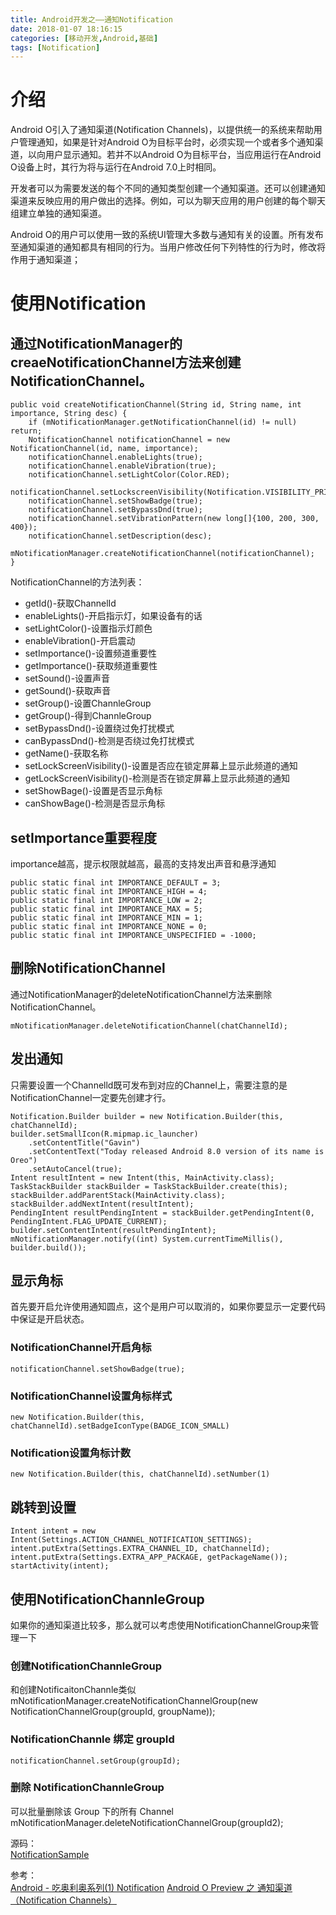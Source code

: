 ```yaml
---
title: Android开发之——通知Notification
date: 2018-01-07 18:16:15
categories: [移动开发,Android,基础]
tags: [Notification]
---
```

# 介绍
Android O引入了通知渠道(Notification Channels)，以提供统一的系统来帮助用户管理通知，如果是针对Android O为目标平台时，必须实现一个或者多个通知渠道，以向用户显示通知。若并不以Android O为目标平台，当应用运行在Android O设备上时，其行为将与运行在Android 7.0上时相同。  

开发者可以为需要发送的每个不同的通知类型创建一个通知渠道。还可以创建通知渠道来反映应用的用户做出的选择。例如，可以为聊天应用的用户创建的每个聊天组建立单独的通知渠道。  

Android O的用户可以使用一致的系统UI管理大多数与通知有关的设置。所有发布至通知渠道的通知都具有相同的行为。当用户修改任何下列特性的行为时，修改将作用于通知渠道；  
<!--more--> 

# 使用Notification  
## 通过NotificationManager的creaeNotificationChannel方法来创建NotificationChannel。  

	public void createNotificationChannel(String id, String name, int importance, String desc) {
        if (mNotificationManager.getNotificationChannel(id) != null) return;
        NotificationChannel notificationChannel = new NotificationChannel(id, name, importance);
        notificationChannel.enableLights(true);
        notificationChannel.enableVibration(true);
        notificationChannel.setLightColor(Color.RED);
        notificationChannel.setLockscreenVisibility(Notification.VISIBILITY_PRIVATE);
        notificationChannel.setShowBadge(true);
        notificationChannel.setBypassDnd(true);
        notificationChannel.setVibrationPattern(new long[]{100, 200, 300, 400});
        notificationChannel.setDescription(desc);
        mNotificationManager.createNotificationChannel(notificationChannel);
    }
NotificationChannel的方法列表：  

- getId()-获取ChannelId
- enableLights()-开启指示灯，如果设备有的话 
- setLightColor()-设置指示灯颜色
- enableVibration()-开启震动
- setImportance()-设置频道重要性
- getImportance()-获取频道重要性
- setSound()-设置声音
- getSound()-获取声音
- setGroup()-设置ChannleGroup
- getGroup()-得到ChannleGroup
- setBypassDnd()-设置绕过免打扰模式
- canBypassDnd()-检测是否绕过免打扰模式
- getName()-获取名称
- setLockScreenVisibility()-设置是否应在锁定屏幕上显示此频道的通知
- getLockScreenVisibility()-检测是否在锁定屏幕上显示此频道的通知
- setShowBage()-设置是否显示角标
- canShowBage()-检测是否显示角标

## setImportance重要程度 
importance越高，提示权限就越高，最高的支持发出声音和悬浮通知 

	public static final int IMPORTANCE_DEFAULT = 3;
	public static final int IMPORTANCE_HIGH = 4;
	public static final int IMPORTANCE_LOW = 2;
	public static final int IMPORTANCE_MAX = 5;
	public static final int IMPORTANCE_MIN = 1;
	public static final int IMPORTANCE_NONE = 0;
	public static final int IMPORTANCE_UNSPECIFIED = -1000;
## 删除NotificationChannel  
通过NotificationManager的deleteNotificationChannel方法来删除NotificationChannel。  

	mNotificationManager.deleteNotificationChannel(chatChannelId);
## 发出通知 
只需要设置一个Channelld既可发布到对应的Channel上，需要注意的是NotificationChannel一定要先创建才行。  

	Notification.Builder builder = new Notification.Builder(this, chatChannelId);
	builder.setSmallIcon(R.mipmap.ic_launcher)
        .setContentTitle("Gavin")
        .setContentText("Today released Android 8.0 version of its name is Oreo")
        .setAutoCancel(true);
	Intent resultIntent = new Intent(this, MainActivity.class);
	TaskStackBuilder stackBuilder = TaskStackBuilder.create(this);
	stackBuilder.addParentStack(MainActivity.class);
	stackBuilder.addNextIntent(resultIntent);
	PendingIntent resultPendingIntent = stackBuilder.getPendingIntent(0, PendingIntent.FLAG_UPDATE_CURRENT);
	builder.setContentIntent(resultPendingIntent);
	mNotificationManager.notify((int) System.currentTimeMillis(), builder.build());
## 显示角标 
首先要开启允许使用通知圆点，这个是用户可以取消的，如果你要显示一定要代码中保证是开启状态。  

### NotificationChannel开启角标 
	notificationChannel.setShowBadge(true);
### NotificationChannel设置角标样式
	new Notification.Builder(this, chatChannelId).setBadgeIconType(BADGE_ICON_SMALL)
### Notification设置角标计数
	new Notification.Builder(this, chatChannelId).setNumber(1)
## 跳转到设置
	Intent intent = new Intent(Settings.ACTION_CHANNEL_NOTIFICATION_SETTINGS);
	intent.putExtra(Settings.EXTRA_CHANNEL_ID, chatChannelId);
	intent.putExtra(Settings.EXTRA_APP_PACKAGE, getPackageName());
	startActivity(intent);
## 使用NotificationChannleGroup 
如果你的通知渠道比较多，那么就可以考虑使用NotificationChannelGroup来管理一下  

### 创建NotificationChannleGroup 
和创建NotificaitonChannle类似 
	mNotificationManager.createNotificationChannelGroup(new NotificationChannelGroup(groupId, groupName)); 
### NotificationChannle 绑定 groupId  
	notificationChannel.setGroup(groupId);  
### 删除 NotificationChannleGroup  
可以批量删除该 Group 下的所有 Channel  
	mNotificationManager.deleteNotificationChannelGroup(groupId2);  

源码：  
[NotificationSample][0]

参考：  
[Android - 吃奥利奥系列(1) Notification][1]
[Android O Preview 之 通知渠道（Notification Channels）][2]



[0]: https://github.com/PGzxc/NotificationSample
[1]: https://juejin.im/entry/599cf2896fb9a0248228b2bf  
[2]: https://www.jianshu.com/p/92afa56aee05